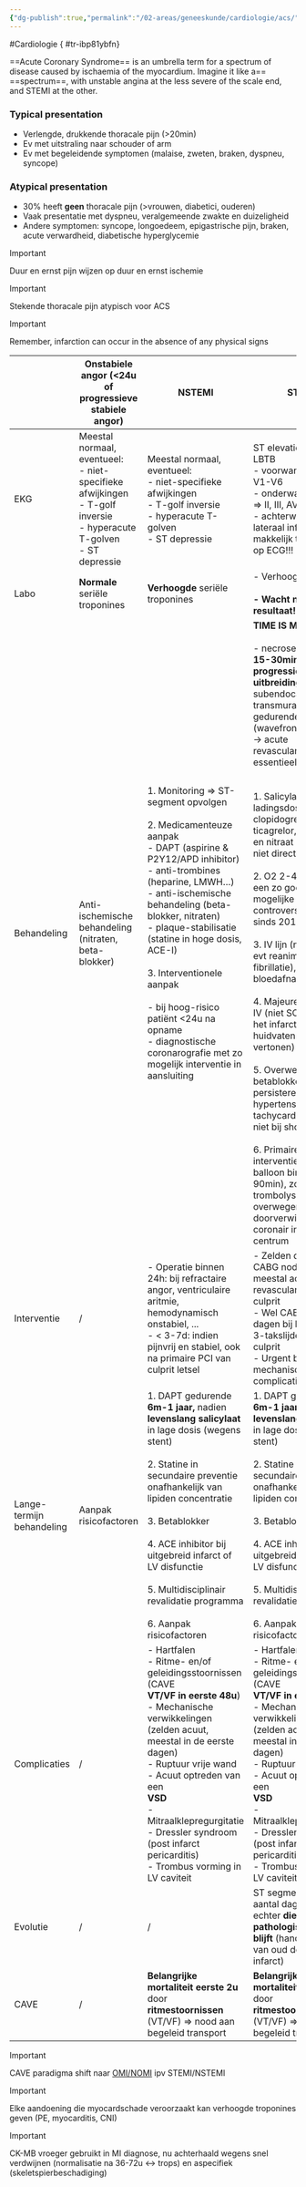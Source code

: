 ```yaml
---
{"dg-publish":true,"permalink":"/02-areas/geneeskunde/cardiologie/acs/","noteIcon":"","created":"2024-11-24T10:54:59.628+01:00","updated":"2024-12-31T16:51:45.534+01:00"}
---
```


#Cardiologie
{ #tr-ibp81ybfn}


==Acute Coronary Syndrome== is an umbrella term for a spectrum of disease caused by ischaemia of the myocardium. Imagine it like a== ==spectrum==, with unstable angina at the less severe of the scale end, and STEMI at the other.

### Typical presentation

- Verlengde, drukkende thoracale pijn (>20min)
- Ev met uitstraling naar schouder of arm
- Ev met begeleidende symptomen (malaise, zweten, braken, dyspneu, syncope)

### Atypical presentation

- 30% heeft **geen** thoracale pijn (>vrouwen, diabetici, ouderen)
- Vaak presentatie met dyspneu, veralgemeende zwakte en duizeligheid
- Andere symptomen: syncope, longoedeem, epigastrische pijn, braken, acute verwardheid, diabetische hyperglycemie

> [!important]  
> Duur en ernst pijn wijzen op duur en ernst ischemie  
  
> [!important]  
> Stekende thoracale pijn atypisch voor ACS  
  
> [!important]  
> Remember, infarction can occur in the absence of any physical signs  


|                           | Onstabiele angor (<24u of progressieve stabiele angor)                                                                               | NSTEMI                                                                                                                                                                                                                                                                                                                                                                                                                                                       | STEMI                                                                                                                                                                                                                                                                                                                                                                                                                                                                                                                                                                                                                                                                                                                                                                                                                                                                                                              |
| ------------------------- | ------------------------------------------------------------------------------------------------------------------------------------ | ------------------------------------------------------------------------------------------------------------------------------------------------------------------------------------------------------------------------------------------------------------------------------------------------------------------------------------------------------------------------------------------------------------------------------------------------------------ | ------------------------------------------------------------------------------------------------------------------------------------------------------------------------------------------------------------------------------------------------------------------------------------------------------------------------------------------------------------------------------------------------------------------------------------------------------------------------------------------------------------------------------------------------------------------------------------------------------------------------------------------------------------------------------------------------------------------------------------------------------------------------------------------------------------------------------------------------------------------------------------------------------------------ |
| EKG                       | Meestal normaal, eventueel:  <br>- niet-specifieke afwijkingen  <br>- T-golf inversie  <br>- hyperacute T-golven  <br>- ST depressie | Meestal normaal, eventueel:  <br>- niet-specifieke afwijkingen  <br>- T-golf inversie  <br>- hyperacute T-golven  <br>- ST depressie                                                                                                                                                                                                                                                                                                                         | ST elevatie of nieuwe LBTB  <br>- voorwand infarct => V1-V6  <br>- onderwand infarct => II, III, AVF  <br>- achterwand en lateraal infarct zijn makkelijk te missen op ECG!!!                                                                                                                                                                                                                                                                                                                                                                                                                                                                                                                                                                                                                                                                                                                                      |
| Labo                      | **Normale** seriële troponines                                                                                                       | **Verhoogde** seriële troponines                                                                                                                                                                                                                                                                                                                                                                                                                             | - Verhoogd  <br>  <br>**- Wacht niet op het resultaat!!**                                                                                                                                                                                                                                                                                                                                                                                                                                                                                                                                                                                                                                                                                                                                                                                                                                                          |
| Behandeling               | Anti-ischemische behandeling (nitraten, beta-blokker)                                                                                | 1. Monitoring => ST-segment opvolgen  <br>  <br>2. Medicamenteuze aanpak  <br>- DAPT (aspirine & P2Y12/APD inhibitor)  <br>- anti-trombines (heparine, LMWH…)  <br>- anti-ischemische behandeling (beta-blokker, nitraten)  <br>- plaque-stabilisatie (statine in hoge dosis, ACE-I)  <br>  <br>3. Interventionele aanpak  <br>  <br>- bij hoog-risico patiënt <24u na opname  <br>- diagnostische coronarografie met zo mogelijk interventie in aansluiting | **TIME IS MUSCLE  <br>  <br>**- necrose myocard na **15-30mins** → **progressieve uitbreiding** van subendocardiaal naar transmuraal gedurende 3-6u (wavefront fenomeen) → acute revascularisatie essentieel  <br>  <br>  <br>1. Salicylaat, ladingsdosis clopidogrel of ticagrelor, heparine, en nitraat (heeft wss niet direct effect)  <br>  <br>2. O2 2-4 l/min (voor een zo goed mogelijke saturatie – controverse over sinds 2015)  <br>  <br>3. IV lijn (nodig voor evt reanimatie bij fibrillatie), bloedafname en ECG  <br>  <br>4. Majeure pijnstilling IV (niet SC, want door het infarct kunnen de huidvaten VC vertonen)  <br>  <br>5. Overweeg een betablokker bij persisterende pijn, hypertensie of tachycardie (CAVE: niet bij shock)  <br>  <br>6. Primaire coronaire interventie (door-to-balloon binnen 90min), zoniet trombolyse overwegen en doorverwijzen naar coronair interventie-centrum |
| Interventie               | /                                                                                                                                    | - Operatie binnen 24h: bij refractaire angor, ventriculaire aritmie, hemodynamisch onstabiel, ...  <br>- < 3-7d: indien pijnvrij en stabiel, ook na primaire PCI van culprit letsel                                                                                                                                                                                                                                                                          | - Zelden dringende CABG nodig wegens meestal acute revascularisatie van culprit  <br>- Wel CABG na 3-7 dagen bij belangrijk 3-takslijden en open culprit  <br>- Urgent bij mechanische complicaties                                                                                                                                                                                                                                                                                                                                                                                                                                                                                                                                                                                                                                                                                                                |
| Lange-termijn behandeling | Aanpak risicofactoren                                                                                                                | 1. DAPT gedurende **6m-1 jaar,** nadien **levenslang salicylaat** in lage dosis (wegens stent)  <br>  <br>2. Statine in secundaire preventie onafhankelijk van lipiden concentratie  <br>  <br>3. Betablokker  <br>  <br>4. ACE inhibitor bij uitgebreid infarct of LV disfunctie  <br>  <br>5. Multidisciplinair revalidatie programma  <br>  <br>6. Aanpak risicofactoren                                                                                  | 1. DAPT gedurende **6m-1 jaar,** nadien **levenslang salicylaat** in lage dosis (wegens stent)  <br>  <br>2. Statine in secundaire preventie onafhankelijk van lipiden concentratie  <br>  <br>3. Betablokker  <br>  <br>4. ACE inhibitor bij uitgebreid infarct of LV disfunctie  <br>  <br>5. Multidisciplinair revalidatie programma  <br>  <br>6. Aanpak risicofactoren                                                                                                                                                                                                                                                                                                                                                                                                                                                                                                                                        |
| Complicaties              | /                                                                                                                                    | - Hartfalen  <br>- Ritme- en/of geleidingsstoornissen (CAVE  <br>**VT/VF in eerste 48u**)  <br>- Mechanische verwikkelingen (zelden acuut, meestal in de eerste dagen)  <br>- Ruptuur vrije wand  <br>- Acuut optreden van een  <br>**VSD**  <br>- Mitraalklepregurgitatie  <br>- Dressler syndroom (post infarct pericarditis)  <br>- Trombus vorming in LV caviteit                                                                                        | - Hartfalen  <br>- Ritme- en/of geleidingsstoornissen (CAVE  <br>**VT/VF in eerste 48u**)  <br>- Mechanische verwikkelingen (zelden acuut, meestal in de eerste dagen)  <br>- Ruptuur vrije wand  <br>- Acuut optreden van een  <br>**VSD**  <br>- Mitraalklepregurgitatie  <br>- Dressler syndroom (post infarct pericarditis)  <br>- Trombus vorming in LV caviteit                                                                                                                                                                                                                                                                                                                                                                                                                                                                                                                                              |
| Evolutie                  | /                                                                                                                                    | /                                                                                                                                                                                                                                                                                                                                                                                                                                                            | ST segment zakt na aantal dagen terug, echter **diepe pathologische Q-golf blijft** (handtekening van oud doorgemaakt infarct)                                                                                                                                                                                                                                                                                                                                                                                                                                                                                                                                                                                                                                                                                                                                                                                     |
| CAVE                      | /                                                                                                                                    | **Belangrijke mortaliteit eerste 2u** door **ritmestoornissen** (VT/VF) => nood aan begeleid transport                                                                                                                                                                                                                                                                                                                                                       | **Belangrijke mortaliteit eerste 2u** door **ritmestoornissen** (VT/VF) => nood aan begeleid transport                                                                                                                                                                                                                                                                                                                                                                                                                                                                                                                                                                                                                                                                                                                                                                                                             |
> [!important]  
> CAVE paradigma shift naar [OMI/NOMI](https://pmc.ncbi.nlm.nih.gov/articles/PMC8114732/) ipv STEMI/NSTEMI  
  
> [!important]  
> Elke aandoening die myocardschade veroorzaakt kan verhoogde troponines geven (PE, myocarditis, CNI)  
  
> [!important]  
> CK-MB vroeger gebruikt in MI diagnose, nu achterhaald wegens snel verdwijnen (normalisatie na 36-72u ↔ trops) en aspecifiek (skeletspierbeschadiging)


